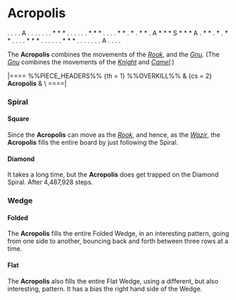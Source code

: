 # Acropolis

<div class = "movement">
. . . . A . . . .
. . . * * * . . .
. . . * * * . . .
. * * . * . * * .
A * * * S * * * A
. * * . * . * * .
. . . * * * . . .
. . . * * * . . .
. . . . A . . . .
</div>

The **Acropolis** combines the movements of the
[*Rook*](rook.html), and the [*Gnu*](gnu.html). (The [*Gnu*](gnu.html) combines
the movements of the [*Knight*](knight.html) and [*Camel*](camel.html).)

|====
%%PIECE_HEADERS%%
  {th = 1}  %%OVERKILL%%
& {cs = 2}  **Acropolis**
&           \\
====|

### Spiral

#### Square

Since the **Acropolis** can move as the [*Rook*](rook.html), and hence,
as the [*Wazir*](wazir.html), the **Acropolis** fills the entire 
board by just following the Spiral.

#### Diamond

It takes a long time, but the **Acropolis** does get trapped on the
Diamond Spiral. After 4,487,928 steps.

### Wedge

#### Folded

The **Acropolis** fills the entire Folded Wedge, in an interesting pattern,
going from one side to another, bouncing back and forth between
three rows at a time.

#### Flat

The **Acropolis** also fills the entire Flat Wedge, using a different,
but also interesting, pattern. It has a bias the right hand side of
the Wedge.
